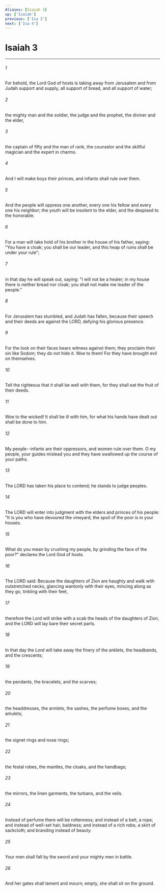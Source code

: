 ```yaml
---
Aliases: [Isaiah 3]
up: ['Isaiah']
previous: ['Isa 2']
next: ['Isa 4']
---
```

# Isaiah 3
***



###### 1 
For behold, the Lord God of hosts is taking away from Jerusalem and from Judah support and supply, all support of bread, and all support of water; 

###### 2 
the mighty man and the soldier, the judge and the prophet, the diviner and the elder, 

###### 3 
the captain of fifty and the man of rank, the counselor and the skillful magician and the expert in charms. 

###### 4 
And I will make boys their princes, and infants shall rule over them. 

###### 5 
And the people will oppress one another, every one his fellow and every one his neighbor; the youth will be insolent to the elder, and the despised to the honorable. 

###### 6 
For a man will take hold of his brother in the house of his father, saying: "You have a cloak; you shall be our leader, and this heap of ruins shall be under your rule"; 

###### 7 
in that day he will speak out, saying: "I will not be a healer; in my house there is neither bread nor cloak; you shall not make me leader of the people." 

###### 8 
For Jerusalem has stumbled, and Judah has fallen, because their speech and their deeds are against the LORD, defying his glorious presence. 

###### 9 
For the look on their faces bears witness against them; they proclaim their sin like Sodom; they do not hide it. Woe to them! For they have brought evil on themselves. 

###### 10 
Tell the righteous that it shall be well with them, for they shall eat the fruit of their deeds. 

###### 11 
Woe to the wicked! It shall be ill with him, for what his hands have dealt out shall be done to him. 

###### 12 
My people--infants are their oppressors, and women rule over them. O my people, your guides mislead you and they have swallowed up the course of your paths. 

###### 13 
The LORD has taken his place to contend; he stands to judge peoples. 

###### 14 
The LORD will enter into judgment with the elders and princes of his people: "It is you who have devoured the vineyard, the spoil of the poor is in your houses. 

###### 15 
What do you mean by crushing my people, by grinding the face of the poor?" declares the Lord God of hosts. 

###### 16 
The LORD said: Because the daughters of Zion are haughty and walk with outstretched necks, glancing wantonly with their eyes, mincing along as they go, tinkling with their feet, 

###### 17 
therefore the Lord will strike with a scab the heads of the daughters of Zion, and the LORD will lay bare their secret parts. 

###### 18 
In that day the Lord will take away the finery of the anklets, the headbands, and the crescents; 

###### 19 
the pendants, the bracelets, and the scarves; 

###### 20 
the headdresses, the armlets, the sashes, the perfume boxes, and the amulets; 

###### 21 
the signet rings and nose rings; 

###### 22 
the festal robes, the mantles, the cloaks, and the handbags; 

###### 23 
the mirrors, the linen garments, the turbans, and the veils. 

###### 24 
Instead of perfume there will be rottenness; and instead of a belt, a rope; and instead of well-set hair, baldness; and instead of a rich robe, a skirt of sackcloth; and branding instead of beauty. 

###### 25 
Your men shall fall by the sword and your mighty men in battle. 

###### 26 
And her gates shall lament and mourn; empty, she shall sit on the ground.
